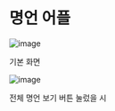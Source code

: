 # 명언 어플
![image](https://user-images.githubusercontent.com/51785795/209781279-36c8eb78-b310-49d7-a65c-06f9e77c948b.png)

기본 화면

![image](https://user-images.githubusercontent.com/51785795/209781366-44d4c021-450c-4408-a2e6-e9bec23e1819.png)

전체 명언 보기 버튼 눌렀을 시
